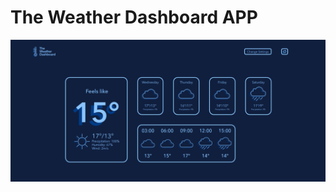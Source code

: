 # The Weather Dashboard APP
![The Weather Dashboard](/screenshots/screenshot_june_27_2019.png?raw=true "The Weather Dashboard")
